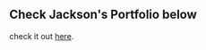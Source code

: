 ## Check Jackson's Portfolio below
check it out [here](https://jackson-mu.github.io/Jackson-Mukeshimana-Portfolio/).
